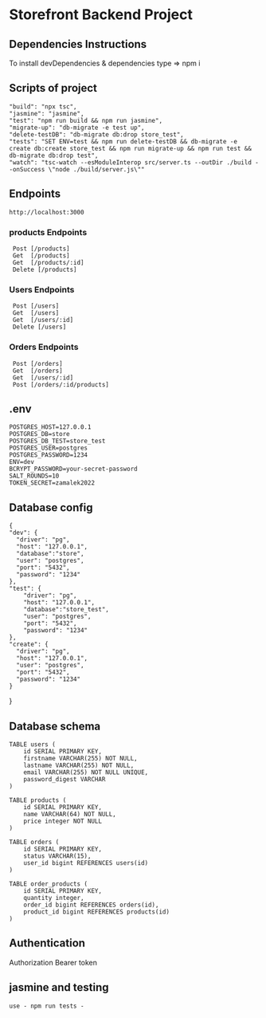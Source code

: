# Storefront Backend Project

## Dependencies  Instructions
To install devDependencies & dependencies
 type => npm i
## Scripts of project

    "build": "npx tsc",
    "jasmine": "jasmine",
    "test": "npm run build && npm run jasmine",
    "migrate-up": "db-migrate -e test up",
    "delete-testDB": "db-migrate db:drop store_test",
    "tests": "SET ENV=test && npm run delete-testDB && db-migrate -e create db:create store_test && npm run migrate-up && npm run test && db-migrate db:drop test",
    "watch": "tsc-watch --esModuleInterop src/server.ts --outDir ./build --onSuccess \"node ./build/server.js\""

## Endpoints
    http://localhost:3000

### products Endpoints
     Post [/products]
     Get  [/products]
     Get  [/products/:id]
     Delete [/products]


### Users Endpoints
     Post [/users]
     Get  [/users]
     Get  [/users/:id]
     Delete [/users]


### Orders Endpoints
     Post [/orders]
     Get  [/orders]
     Get  [/users/:id]
     Post [/orders/:id/products]


## .env 
    POSTGRES_HOST=127.0.0.1
    POSTGRES_DB=store
    POSTGRES_DB_TEST=store_test
    POSTGRES_USER=postgres
    POSTGRES_PASSWORD=1234
    ENV=dev
    BCRYPT_PASSWORD=your-secret-password
    SALT_ROUNDS=10
    TOKEN_SECRET=zamalek2022

## Database config 
    {
    "dev": {
      "driver": "pg",
      "host": "127.0.0.1",
      "database":"store",
      "user": "postgres",
      "port": "5432",
      "password": "1234"
    },
    "test": {
        "driver": "pg",
        "host": "127.0.0.1",
        "database":"store_test",
        "user": "postgres",
        "port": "5432",
        "password": "1234"
    },
    "create": {
      "driver": "pg",
      "host": "127.0.0.1",
      "user": "postgres",
      "port": "5432",
      "password": "1234"
    }
  }

## Database schema 
```
TABLE users (
    id SERIAL PRIMARY KEY,
    firstname VARCHAR(255) NOT NULL,
    lastname VARCHAR(255) NOT NULL,
    email VARCHAR(255) NOT NULL UNIQUE,
    password_digest VARCHAR
)
```
```  
TABLE products (
    id SERIAL PRIMARY KEY,
    name VARCHAR(64) NOT NULL,
    price integer NOT NULL
)
```
```
TABLE orders (
    id SERIAL PRIMARY KEY,
    status VARCHAR(15),
    user_id bigint REFERENCES users(id)
)
```
```   
TABLE order_products (
    id SERIAL PRIMARY KEY,
    quantity integer,
    order_id bigint REFERENCES orders(id),
    product_id bigint REFERENCES products(id)
)
```

## Authentication

Authorization   Bearer token

## jasmine and testing 
    use - npm run tests -

